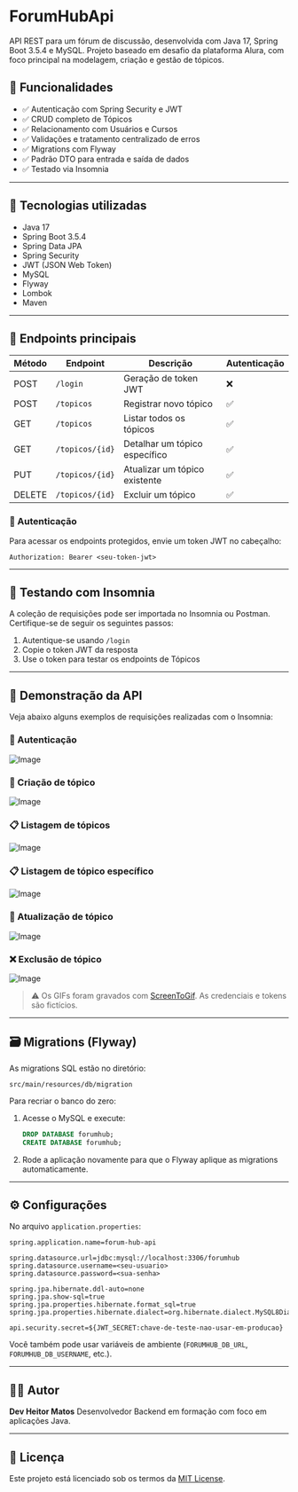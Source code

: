 # ForumHubApi

API REST para um fórum de discussão, desenvolvida com Java 17, Spring Boot 3.5.4 e MySQL. Projeto baseado em desafio da plataforma Alura, com foco principal na modelagem, criação e gestão de tópicos.

## 🚀 Funcionalidades

* ✅ Autenticação com Spring Security e JWT
* ✅ CRUD completo de Tópicos
* ✅ Relacionamento com Usuários e Cursos
* ✅ Validações e tratamento centralizado de erros
* ✅ Migrations com Flyway
* ✅ Padrão DTO para entrada e saída de dados
* ✅ Testado via Insomnia

---

## 💠 Tecnologias utilizadas

* Java 17
* Spring Boot 3.5.4
* Spring Data JPA
* Spring Security
* JWT (JSON Web Token)
* MySQL
* Flyway
* Lombok
* Maven

---

## 🧹 Endpoints principais

| Método | Endpoint        | Descrição                     | Autenticação |
| ------ | --------------- | ----------------------------- | ------------ |
| POST   | `/login`        | Geração de token JWT          | ❌            |
| POST   | `/topicos`      | Registrar novo tópico         | ✅            |
| GET    | `/topicos`      | Listar todos os tópicos       | ✅            |
| GET    | `/topicos/{id}` | Detalhar um tópico específico | ✅            |
| PUT    | `/topicos/{id}` | Atualizar um tópico existente | ✅            |
| DELETE | `/topicos/{id}` | Excluir um tópico             | ✅            |

### 🔐 Autenticação

Para acessar os endpoints protegidos, envie um token JWT no cabeçalho:

```http
Authorization: Bearer <seu-token-jwt>
```

---

## 🧪 Testando com Insomnia

A coleção de requisições pode ser importada no Insomnia ou Postman. Certifique-se de seguir os seguintes passos:

1. Autentique-se usando `/login`
2. Copie o token JWT da resposta
3. Use o token para testar os endpoints de Tópicos

---

## 🎥 Demonstração da API

Veja abaixo alguns exemplos de requisições realizadas com o Insomnia:

### 🔐 Autenticação

![Image](https://github.com/user-attachments/assets/6eac2de8-622b-4d1e-a76d-294bdbad001f)

### 📝 Criação de tópico

![Image](https://github.com/user-attachments/assets/b5510974-2945-44eb-a11d-a21b42a4b1d1)

### 📋 Listagem de tópicos

![Image](https://github.com/user-attachments/assets/4e65d845-c453-4d04-8b9b-c90ad5ccfd86)

### 📋 Listagem de tópico específico

![Image](https://github.com/user-attachments/assets/65661776-c613-4edb-b5bd-0237b289f4fe)

### 🔄 Atualização de tópico

![Image](https://github.com/user-attachments/assets/d1558564-dfca-460b-a51f-cd58585f189c)
### ❌ Exclusão de tópico

![Image](https://github.com/user-attachments/assets/8bbac248-72fb-44a0-801c-9f05a97964d5)

> ⚠️ Os GIFs foram gravados com [ScreenToGif](https://www.screentogif.com/). As credenciais e tokens são fictícios.

---

## 🗃️ Migrations (Flyway)

As migrations SQL estão no diretório:

```
src/main/resources/db/migration
```

Para recriar o banco do zero:

1. Acesse o MySQL e execute:

   ```sql
   DROP DATABASE forumhub;
   CREATE DATABASE forumhub;
   ```
2. Rode a aplicação novamente para que o Flyway aplique as migrations automaticamente.

---

## ⚙️ Configurações

No arquivo `application.properties`:

```properties
spring.application.name=forum-hub-api

spring.datasource.url=jdbc:mysql://localhost:3306/forumhub
spring.datasource.username=<seu-usuario>
spring.datasource.password=<sua-senha>

spring.jpa.hibernate.ddl-auto=none
spring.jpa.show-sql=true
spring.jpa.properties.hibernate.format_sql=true
spring.jpa.properties.hibernate.dialect=org.hibernate.dialect.MySQL8Dialect

api.security.secret=${JWT_SECRET:chave-de-teste-nao-usar-em-producao}
```

Você também pode usar variáveis de ambiente (`FORUMHUB_DB_URL`, `FORUMHUB_DB_USERNAME`, etc.).

---

## 🧑‍💻 Autor

**Dev Heitor Matos**
Desenvolvedor Backend em formação com foco em aplicações Java.

---

## 📄 Licença

Este projeto está licenciado sob os termos da [MIT License](LICENSE).
